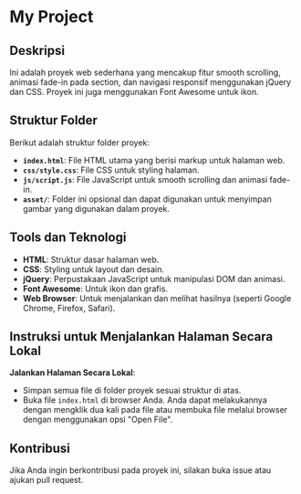 # My Project

## Deskripsi

Ini adalah proyek web sederhana yang mencakup fitur smooth scrolling, animasi fade-in pada section, dan navigasi responsif menggunakan jQuery dan CSS. Proyek ini juga menggunakan Font Awesome untuk ikon.

## Struktur Folder

Berikut adalah struktur folder proyek:


- **`index.html`**: File HTML utama yang berisi markup untuk halaman web.
- **`css/style.css`**: File CSS untuk styling halaman.
- **`js/script.js`**: File JavaScript untuk smooth scrolling dan animasi fade-in.
- **`asset/`**: Folder ini opsional dan dapat digunakan untuk menyimpan gambar yang digunakan dalam proyek.

## Tools dan Teknologi

- **HTML**: Struktur dasar halaman web.
- **CSS**: Styling untuk layout dan desain.
- **jQuery**: Perpustakaan JavaScript untuk manipulasi DOM dan animasi.
- **Font Awesome**: Untuk ikon dan grafis.
- **Web Browser**: Untuk menjalankan dan melihat hasilnya (seperti Google Chrome, Firefox, Safari).

## Instruksi untuk Menjalankan Halaman Secara Lokal

**Jalankan Halaman Secara Lokal**:
   - Simpan semua file di folder proyek sesuai struktur di atas.
   - Buka file `index.html` di browser Anda. Anda dapat melakukannya dengan mengklik dua kali pada file atau membuka file melalui browser dengan menggunakan opsi "Open File".

## Kontribusi

Jika Anda ingin berkontribusi pada proyek ini, silakan buka issue atau ajukan pull request.
